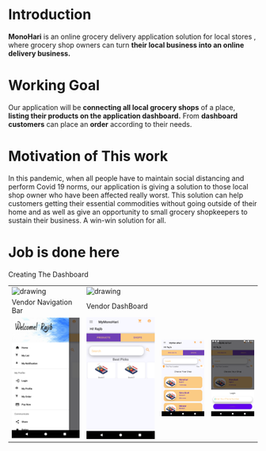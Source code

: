 <link rel="stylesheet" type="text/css" href="README.css" />

# Introduction
**MonoHari** is an online grocery delivery application solution for local stores , where grocery shop owners can turn **their local business into an online delivery business.**
# Working Goal
Our application will be **connecting all local grocery shops** of a place, **listing their products on the application dashboard.**
From **dashboard customers** can place an **order** according to their needs.
# Motivation of This work
In this pandemic, when all people have to maintain social distancing and perform Covid 19 norms, our application is giving a solution to those local shop owner who have been affected really worst. This solution can help customers getting their essential commodities without going outside of their home and as well as give an opportunity to small grocery shopkeepers to sustain their business. A win-win solution for all.

# Job is done here
Creating The Dashboard


<table>
<tr>
<td><img src="ScreenShots/Screenshot_1.png" alt="drawing" width="300"/></td>
<td><img src="ScreenShots/Screenshot_2.png" alt="drawing" width="300"/></td>

  </tr>
  <tr>
<td>Vendor Navigation Bar</td>
<td>Vendor DashBoard </td>
</tr>
  <tr>
<td><img src="ScreenShots/Screenshot_3.png" alt="drawing" width="300"/></td>
<td><img src="ScreenShots/Screenshot_4.png" alt="drawing" width="300"/></td>
<td><img src="ScreenShots/Screenshot_5.png" alt="drawing" width="300"/></td>
<td><img src="ScreenShots/Screenshot_6.png" alt="drawing" width="300"/></td>
</tr>



</table>


